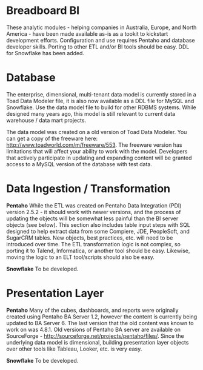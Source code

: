 Breadboard BI
=============
These analytic modules - helping companies in Australia, Europe, and North America - have been made available as-is as a tookit to kickstart development efforts. Configuration and use requires Pentaho and database developer skills.  Porting to other ETL and/or BI tools should be easy.  DDL for Snowflake has been added.

Database
=========
The enterprise, dimensional, multi-tenant data model is currently stored in a Toad Data Modeler file, it is also now available as a DDL file for MySQL and Snowflake.  Use the data model file to build for other RDBMS systems.  While designed many years ago, this model is still relevant to current data warehouse / data mart projects.

The data model was created on a old version of Toad Data Modeler. You can get a copy of the freeware here: http://www.toadworld.com/m/freeware/553.  The freeware version has limitations that will affect your ability to work with the model.  Developers that actively participate in updating and expanding content will be granted access to a MySQL version of the database with test data.

Data Ingestion / Transformation
===============================
**Pentaho**
While the ETL was created on Pentaho Data Integration (PDI) version 2.5.2 - it should work with newer versions, and the process of updating the objects will be somewhat less painful than the BI server objects (see below).  This section also includes table input steps with SQL designed to help extract data from some Compiere, JDE, PeopleSoft, and SugarCRM tables.  New objects, best practices, etc. will need to be introduced over time.  The ETL transformation logic is not complex, so porting it to Talend, Informatica, or another tool should be easy.  Likewise, moving the logic to an ELT tool/scripts should also be easy.

**Snowflake**
To be developed.

Presentation Layer
==================
**Pentaho**
Many of the cubes, dashboards, and reports were originally created using Pentaho BA Server 1.2, however the content is currently being updated to BA Server 6.  The last version that the old content was known to work on was 4.8.1.  Old versions of Pentaho BA server are available on SourceForge - http://sourceforge.net/projects/pentaho/files/.  Since the underlying data model is dimensional, building presentation layer objects over other tools like Tableau, Looker, etc. is very easy.

**Snowflake**
To be developed.
